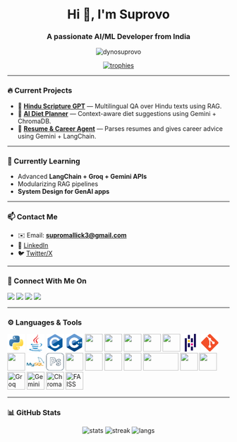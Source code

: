 <h1 align="center">Hi 👋, I'm Suprovo</h1>
<h3 align="center">A passionate AI/ML Developer from India</h3>

<p align="center">
  <img src="https://komarev.com/ghpvc/?username=dynosuprovo&label=Profile%20views&color=0e75b6&style=flat" alt="dynosuprovo" />
</p>

<p align="center">
  <a href="https://github.com/ryo-ma/github-profile-trophy">
    <img src="https://github-profile-trophy.vercel.app/?username=dynosuprovo&theme=algolia&row=1&column=6" alt="trophies"/>
  </a>
</p>

---

### 🔥 Current Projects
- 🚀 [**Hindu Scripture GPT**](https://github.com/DYNOSuprovo/Hindu) — Multilingual QA over Hindu texts using RAG.
- 🥗 [**AI Diet Planner**](https://github.com/DYNOSuprovo/Diet-Suggest) — Context-aware diet suggestions using Gemini + ChromaDB.
- 📄 [**Resume & Career Agent**](https://github.com/DYNOSuprovo/NLTK-EXP) — Parses resumes and gives career advice using Gemini + LangChain.

---

### 🌱 Currently Learning
- Advanced **LangChain + Groq + Gemini APIs**  
- Modularizing RAG pipelines  
- **System Design for GenAI apps**

---

### 📫 Contact Me
- ✉️ Email: **supromallick3@gmail.com**
- 💼 [LinkedIn](https://www.linkedin.com/in/suprovo-mallick-abb582287/)
- 🐦 [Twitter/X](https://twitter.com/suprovo1307)

---

### 🧠 Connect With Me On
<p align="left">
  <a href="https://twitter.com/suprovo1307" target="blank"><img src="https://img.shields.io/twitter/follow/suprovo1307?logo=twitter&style=for-the-badge" /></a>
  <a href="https://www.linkedin.com/in/suprovo-mallick-abb582287/" target="blank"><img src="https://img.shields.io/badge/-LinkedIn-0A66C2?style=for-the-badge&logo=linkedin&logoColor=white"/></a>
  <a href="https://www.hackerrank.com/profile/supromallick3" target="blank"><img src="https://img.shields.io/badge/HackerRank-2EC866?style=for-the-badge&logo=HackerRank&logoColor=white"/></a>
  <a href="https://leetcode.com/supromallick3/" target="blank"><img src="https://img.shields.io/badge/LeetCode-FFA116?style=for-the-badge&logo=LeetCode&logoColor=white"/></a>
</p>

---

### ⚙️ Languages & Tools
<p align="left">
  <!-- Languages -->
  <img src="https://raw.githubusercontent.com/devicons/devicon/master/icons/python/python-original.svg" width="40" height="40" />
  <img src="https://raw.githubusercontent.com/devicons/devicon/master/icons/java/java-original.svg" width="40" height="40" />
  <img src="https://raw.githubusercontent.com/devicons/devicon/master/icons/c/c-original.svg" width="40" height="40" />
  <img src="https://raw.githubusercontent.com/devicons/devicon/master/icons/cplusplus/cplusplus-original.svg" width="40" height="40" />
  <img src="https://www.vectorlogo.zone/logos/dartlang/dartlang-icon.svg" width="40" height="40"/>

  <!-- AI/ML -->
  <img src="https://www.vectorlogo.zone/logos/tensorflow/tensorflow-icon.svg" width="40" height="40"/>
  <img src="https://www.vectorlogo.zone/logos/pytorch/pytorch-icon.svg" width="40" height="40"/>
  <img src="https://upload.wikimedia.org/wikipedia/commons/0/05/Scikit_learn_logo_small.svg" width="40" height="40"/>
  <img src="https://seaborn.pydata.org/_images/logo-mark-lightbg.svg" width="40" height="40"/>
  <img src="https://raw.githubusercontent.com/devicons/devicon/master/icons/pandas/pandas-original.svg" width="40" height="40"/>

  <!-- Tools -->
  <img src="https://raw.githubusercontent.com/devicons/devicon/master/icons/git/git-original.svg" width="40" height="40"/>
  <img src="https://www.vectorlogo.zone/logos/getpostman/getpostman-icon.svg" width="40" height="40"/>
  <img src="https://raw.githubusercontent.com/devicons/devicon/master/icons/mysql/mysql-original-wordmark.svg" width="40" height="40"/>
  <img src="https://raw.githubusercontent.com/devicons/devicon/master/icons/photoshop/photoshop-line.svg" width="40" height="40"/>

  <!-- Platforms -->
  <img src="https://www.vectorlogo.zone/logos/flutterio/flutterio-icon.svg" width="40" height="40"/>
  <img src="https://www.vectorlogo.zone/logos/google_cloud/google_cloud-icon.svg" width="40" height="40"/>
  <img src="https://upload.wikimedia.org/wikipedia/commons/3/38/Jupyter_logo.svg" width="40" height="40"/>
  <img src="https://upload.wikimedia.org/wikipedia/commons/d/d0/Google_Colaboratory_SVG_Logo.svg" width="40" height="40"/>
  <img src="https://streamlit.io/images/brand/streamlit-logo-secondary-colormark-darktext.svg" width="80" height="40"/>

  <!-- GenAI / RAG -->
  <img src="https://huggingface.co/datasets/huggingface/brand-assets/resolve/main/hf-logo.svg" width="40" height="40"/>
  <img src="https://www.vectorlogo.zone/logos/langchain/langchain-icon.svg" width="40" height="40"/>
  <img src="https://avatars.githubusercontent.com/u/151012682?s=200&v=4" width="40" height="40" title="Groq" />
  <img src="https://upload.wikimedia.org/wikipedia/commons/1/1b/Vertex_AI_Icon.svg" width="40" height="40" title="Gemini / Vertex AI" />
  <img src="https://avatars.githubusercontent.com/u/117233249?s=200&v=4" width="40" height="40" title="ChromaDB"/>
  <img src="https://avatars.githubusercontent.com/u/38617453?s=200&v=4" width="40" height="40" title="FAISS"/>
</p>

---

### 📊 GitHub Stats
<p align="center">
  <img src="https://github-readme-stats.vercel.app/api?username=dynosuprovo&show_icons=true&theme=github_dark" alt="stats" />
  <img src="https://github-readme-streak-stats.herokuapp.com/?user=dynosuprovo&theme=dark" alt="streak" />
  <img src="https://github-readme-stats.vercel.app/api/top-langs/?username=dynosuprovo&layout=compact&theme=dark" alt="langs" />
</p>
